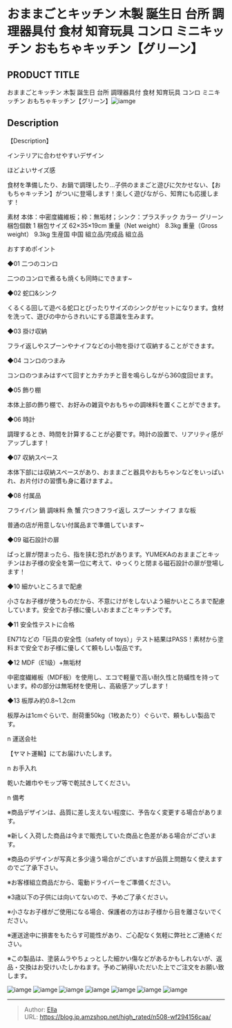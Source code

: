 # おままごとキッチン 木製  誕生日 台所 調理器具付 食材 知育玩具 コンロ ミニキッチン  おもちゃキッチン【グリーン】


## PRODUCT TITLE 

おままごとキッチン 木製  誕生日 台所 調理器具付 食材 知育玩具 コンロ ミニキッチン  おもちゃキッチン【グリーン】![iamge](https://b2bfiles1.gigab2b.cn/image/wkseller/304/WF194007CAA/20200824_088ebf28f51bfd6595e45b645989f7b7.jpg)

## Description

【Description】

インテリアに合わせやすいデザイン

ほどよいサイズ感

食材を準備したり、お鍋で調理したり…子供のままごと遊びに欠かせない、【おもちゃキッチン】がついに登場します！楽しく遊びながら、知育にも応援します！



素材	本体：中密度繊維板；枠：無垢材；シンク：プラスチック
カラー	グリーン
梱包個数	1
梱包サイズ	62×35×19cm
重量（Net weight）	8.3kg
重量（Gross weight）	9.3kg
生産国	中国
組立品/完成品	組立品




おすすめポイント

◆01 二つのコンロ

二つのコンロで煮るも焼くも同時にできます~

◆02 蛇口&amp;シンク

くるくる回して遊べる蛇口とぴったりサイズのシンクがセットになります。食材を洗って、遊びの中からきれいにする意識を生みます。

◆03 掛け収納

フライ返しやスプーンやナイフなどの小物を掛けて収納することができます。

◆04 コンロのつまみ

コンロのつまみはすべて回すとカチカチと音を鳴らしながら360度回せます。

◆05 飾り棚

本体上部の飾り棚で、お好みの雑貨やおもちゃの調味料を置くことができます。

◆06 時計

調理するとき、時間を計算することが必要です。時計の設置で、リアリティ感がアップします！

◆07 収納スペース

本体下部には収納スペースがあり、おままごと器具やおもちゃンなどをいっぱいれ、お片付けの習慣も身に着けますよ。

◆08 付属品

フライパン 鍋 調味料 魚 蟹 穴つきフライ返し スプーン ナイフ まな板

普通の店が用意しない付属品まで準備しています~

◆09 磁石設計の扉

ぱっと扉が閉まったら、指を挟む恐れがあります。YUMEKAのおままごとキッチンはお子様の安全を第一位に考えて、ゆっくりと閉まる磁石設計の扉が登場します！

◆10 細かいところまで配慮

小さなお子様が使うものだから、不意にけがをしないよう細かいところまで配慮しています。安全でお子様に優しいおままごとキッチンです。

◆11 安全性テストに合格

EN71などの「玩具の安全性（safety of toys）」テスト結果はPASS！素材から塗料まで安全でお子様に優しくて頼もしい製品です。

◆12 MDF（E1级）&#43;無垢材

中密度繊維板（MDF板）を使用し、エコで軽量で高い耐久性と防蟻性を持っています。枠の部分は無垢材を使用し、高級感アップします！

◆13 板厚み約0.8~1.2cm

板厚みは1cmぐらいで、耐荷重50kg（1枚あたり）ぐらいで、頼もしい製品です。





n 運送会社

【ヤマト運輸】にてお届けいたします。



n お手入れ

乾いた雑巾やモップ等で乾拭きしてください。



n 備考

※商品デザインは、品質に差し支えない程度に、予告なく変更する場合があります。

※新しく入荷した商品は今まで販売していた商品と色差がある場合がございます。

※商品のデザインが写真と多少違う場合がございますが品質上問題なく使えますのでご了承下さい。

※お客様組立商品だから、電動ドライバーをご準備ください。

※3歳以下の子供には向いてないので、予めご了承ください。

※小さなお子様がご使用になる場合、保護者の方はお子様から目を離さないでください。

※運送途中に損害をもたらす可能性があり、ご心配なく気軽に弊社とご連絡ください。

※この製品は、塗装ムラやちょっとした細かい傷などがあるかもしれないが、返品・交換はお受けいたしかねます。予めご納得いただいた上でご注文をお願い致します。









![iamge](https://b2bfiles1.gigab2b.cn/image/wkseller/304/WF194007CAA/20200824_91ac9ef849791d620750d4bd7881ac52.jpg)
![iamge](https://b2bfiles1.gigab2b.cn/image/wkseller/304/WF190635/20200415_c790cb3363748ec6875ef703ac6f0ce5.jpg)
![iamge](https://b2bfiles1.gigab2b.cn/image/wkseller/304/WF194007CAA/20210625_6122bce24f3c9b5a4c6eed837db23aca.jpg)
![iamge](https://b2bfiles1.gigab2b.cn/image/wkseller/304/WF194007CAA/20210625_91289752d11553c84abc4956b7411ca4.jpg)
![iamge](https://b2bfiles1.gigab2b.cn/image/wkseller/304/20220726_a8648782ad1e3ac611ade4704d70c013.jpg)
![iamge](nan)
![iamge](nan)


---

> Author: [Ella](https://blog.jp.amzshop.net/)  
> URL: https://blog.jp.amzshop.net/high_rated/n508-wf294156caa/  

